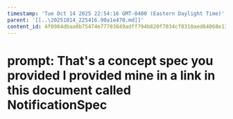 ```yaml
---
timestamp: 'Tue Oct 14 2025 22:54:16 GMT-0400 (Eastern Daylight Time)'
parent: '[[..\20251014_225416.90a1e470.md]]'
content_id: 4f0984dbaa0b75474e77703849adff794b820f7034cf8310aed64068e13704a4
---
```


# prompt: That's a concept spec you provided I provided mine in a link in this document called NotificationSpec
